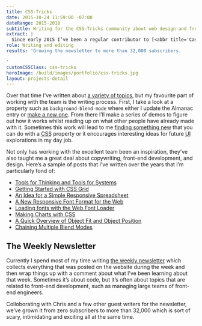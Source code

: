 ```yaml
---
title: CSS-Tricks
date: 2015-10-24 11:59:00 -07:00
dateRange: 2015-2018
subtitle: Writing for the CSS-Tricks community about web design and front-end development.
extract: |
  Since early 2015 I’ve been a regular contributor to [<abbr title='Cascading style sheets'>CSS</abbr>-Tricks](https://css-tricks.com/), a publication by [Chris Coyier](http://twitter.com/chriscoyier) that sets out to document front-end technology and provide tutorials and links to help developers learn more about the web. Over those years I’ve written a number of technical posts that explore new browser features and written in-depth tutorials on the peculiarities of <abbr title='Cascading style sheets'>CSS</abbr>.
role: Writing and editing
results: 'Growing the newsletter to more than 32,000 subscribers.

'
customCSSClass: css-tricks
heroImage: /build/images/portfolio/css-tricks.jpg
layout: projects-detail
---
```


Over that time I've written about [a variety of topics](https://css-tricks.com/author/robinrendle/), but my favourite part of working with the team is the writing process. First, I take a look at a property such as `background-blend-mode` where either I update the Almanac entry or [make a new one](https://css-tricks.com/almanac/properties/b/background-blend-mode/). From there I’ll make a series of demos to figure out how it works whilst reading up on what other people have already made with it. Sometimes this work will lead to me [finding something new](https://css-tricks.com/chaining-multiple-blend-modes/) that you can do with a <abbr title='cascading style sheets'>CSS</abbr> property or it encourages interesting ideas for future <abbr title='user interface'>UI</abbr> explorations in my day job.

Not only has working with the excellent team been an inspiration, they’ve also taught me a great deal about copywriting, front-end development, and design. Here’s a sample of posts that I’ve written over the years that I’m particularly fond of:

- [Tools for Thinking and Tools for Systems](https://css-tricks.com/tools-thinking-tools-systems)
- [Getting Started with CSS Grid](https://css-tricks.com/getting-started-css-grid)
- [An Idea for a Simple Responsive Spreadsheet](https://css-tricks.com/idea-simple-responsive-spreadsheet)
- [A New Responsive Font Format for the Web](https://css-tricks.com/a-new-responsive-font-format-for-the-web/)
- [Loading fonts with the Web Font Loader](https://css-tricks.com/loading-web-fonts-with-the-web-font-loader/)
- [Making Charts with CSS](https://css-tricks.com/making-charts-with-css/)
- [A Quick Overview of Object Fit and Object Position](https://css-tricks.com/on-object-fit-and-object-position/)
- [Chaining Multiple Blend Modes](https://css-tricks.com/chaining-multiple-blend-modes/)

## The Weekly Newsletter

Currently I spend most of my time writing [the weekly newsletter](http://css-tricks.com/newsletter) which collects everything that was posted on the website during the week and then wrap things up with a comment about what I’ve been learning about that week. Sometimes it’s about code, but it’s often about topics that are related to front-end development, such as managing large teams of front-end engineers.

Colloborating with Chris and a few other guest writers for the newsletter, we’ve grown it from zero subscribers to more than 32,000 which is sort of scary, intimidating and exciting all at the same time.
